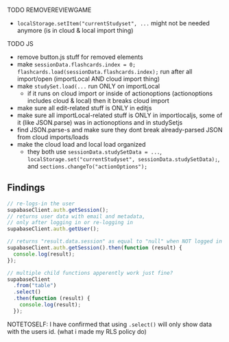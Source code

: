 TODO REMOVEREVIEWGAME

- `localStorage.setItem("currentStudyset", ...` might not be needed anymore (is in cloud & local import thing)

TODO JS

- remove button.js stuff for removed elements
- make `sessionData.flashcards.index = 0; flashcards.load(sessionData.flashcards.index);` run after all import/open (importLocal AND cloud import thing)
- make `studySet.load(...` run ONLY on importLocal
  - if it runs on cloud import or inside of actionoptions (actionoptions includes cloud & local) then it breaks cloud import
- make sure all edit-related stuff is ONLY in editjs
- make sure all importLocal-related stuff is ONLY in importlocaljs, some of it (like JSON.parse) was in actionoptions and in studySetjs
- find JSON.parse-s and make sure they dont break already-parsed JSON from cloud imports/loads
- make the cloud load and local load organized
  - they both use `sessionData.studySetData = ...`, `localStorage.set("currentStudyset", sessionData.studySetData);`, and `sections.changeTo("actionOptions");`

## Findings

```javascript
// re-logs-in the user
supabaseClient.auth.getSession();
// returns user data with email and metadata,
// only after logging in or re-logging in
supabaseClient.auth.getUser();

// returns "result.data.session" as equal to "null" when NOT logged in
supabaseClient.auth.getSession().then(function (result) {
  console.log(result);
});
```

```javascript
// multiple child functions apperently work just fine?
supabaseClient
  .from("table")
  .select()
  .then(function (result) {
    console.log(result);
  });
```

NOTETOSELF: I have confirmed that using `.select()` will only show data with the users id. (what i made my RLS policy do)
